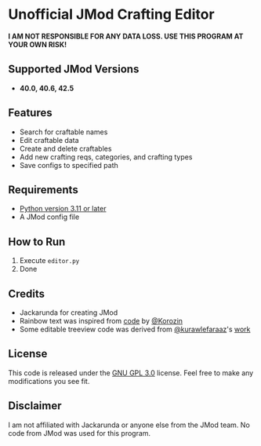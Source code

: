 # Unofficial JMod Crafting Editor
**I AM NOT RESPONSIBLE FOR ANY DATA LOSS. USE THIS PROGRAM AT YOUR OWN RISK!**

## Supported JMod Versions
- **40.0, 40.6, 42.5**

## Features
- Search for craftable names
- Edit craftable data
- Create and delete craftables
- Add new crafting reqs, categories, and crafting types
- Save configs to specified path

## Requirements
- [Python version 3.11 or later](https://www.python.org/downloads/)
- A JMod config file

## How to Run
1. Execute `editor.py`
2. Done

## Credits
- Jackarunda for creating JMod
- Rainbow text was inspired from [code](https://github.com/Korozin/Python-Text-Rainbow) by [@Korozin](https://github.com/Korozin)
- Some editable treeview code was derived from [@kurawlefaraaz](https://github.com/kurawlefaraaz)'s [work](https://github.com/kurawlefaraaz/Tk-Themed-Utilities)

## License
This code is released under the [GNU GPL 3.0](https://www.gnu.org/licenses/gpl-3.0.en.html) license. Feel free to make any modifications you see fit.

## Disclaimer
I am not affiliated with Jackarunda or anyone else from the JMod team. No code from JMod was used for this program.